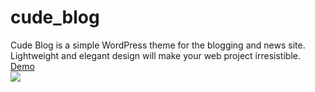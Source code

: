 # cude_blog
Cude Blog is a simple WordPress theme for the blogging and news site. Lightweight and elegant design will make your web project irresistible.
<br>
<a href="http://cb.web-cude.com/">Demo</a>
<br>
<img src="https://web-cude.com/wp-content/themes/cude-blog/screenshot.png">
